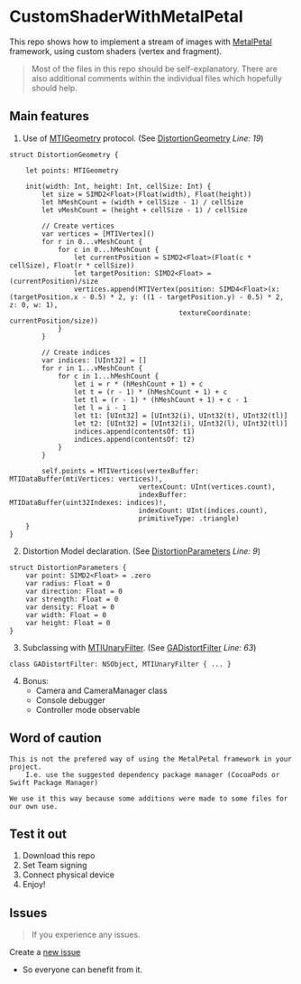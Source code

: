 # CustomShaderWithMetalPetal

This repo shows how to implement a stream of images with [MetalPetal](https://github.com/MetalPetal/MetalPetal) framework, 
using custom shaders (vertex and fragment).

>Most of the files in this repo should be self-explanatory.
There are also additional comments within the individual files which hopefully should help.

## Main features
1. Use of [MTIGeometry](https://github.com/MetalPetal/MetalPetal/blob/master/Frameworks/MetalPetal/MTIGeometry.h) protocol. (See [DistortionGeometry](https://github.com/gaboyeji/CustomShaderWithMetalPetal/blob/main/CustomShaderWithMetalPetal/Components/Filters/Distort/DistortFilter/DistortFilter.swift#L19) *Line: 19*)
```
struct DistortionGeometry {
    
    let points: MTIGeometry
    
    init(width: Int, height: Int, cellSize: Int) {
        let size = SIMD2<Float>(Float(width), Float(height))
        let hMeshCount = (width + cellSize - 1) / cellSize
        let vMeshCount = (height + cellSize - 1) / cellSize
        
        // Create vertices
        var vertices = [MTIVertex]()
        for r in 0...vMeshCount {
            for c in 0...hMeshCount {
                let currentPosition = SIMD2<Float>(Float(c * cellSize), Float(r * cellSize))
                let targetPosition: SIMD2<Float> = (currentPosition)/size
                vertices.append(MTIVertex(position: SIMD4<Float>(x: (targetPosition.x - 0.5) * 2, y: ((1 - targetPosition.y) - 0.5) * 2, z: 0, w: 1),
                                          textureCoordinate: currentPosition/size))
            }
        }
        
        // Create indices
        var indices: [UInt32] = []
        for r in 1...vMeshCount {
            for c in 1...hMeshCount {
                let i = r * (hMeshCount + 1) + c
                let t = (r - 1) * (hMeshCount + 1) + c
                let tl = (r - 1) * (hMeshCount + 1) + c - 1
                let l = i - 1
                let t1: [UInt32] = [UInt32(i), UInt32(t), UInt32(tl)]
                let t2: [UInt32] = [UInt32(i), UInt32(l), UInt32(tl)]
                indices.append(contentsOf: t1)
                indices.append(contentsOf: t2)
            }
        }
        
        self.points = MTIVertices(vertexBuffer: MTIDataBuffer(mtiVertices: vertices)!,
                                vertexCount: UInt(vertices.count),
                                indexBuffer: MTIDataBuffer(uint32Indexes: indices)!,
                                indexCount: UInt(indices.count),
                                primitiveType: .triangle)
    }
}
```

2. Distortion Model declaration. (See [DistortionParameters](https://github.com/gaboyeji/CustomShaderWithMetalPetal/blob/main/CustomShaderWithMetalPetal/Components/Filters/Distort/DistortFilter/DistortFilter.swift#L9)  *Line: 9*)
```
struct DistortionParameters {
    var point: SIMD2<Float> = .zero
    var radius: Float = 0
    var direction: Float = 0
    var strength: Float = 0
    var density: Float = 0
    var width: Float = 0
    var height: Float = 0
}
```

3. Subclassing with [MTIUnaryFilter](https://github.com/MetalPetal/MetalPetal/blob/master/Frameworks/MetalPetal/Filters/MTIFilter.h). (See [GADistortFilter](https://github.com/gaboyeji/CustomShaderWithMetalPetal/blob/main/CustomShaderWithMetalPetal/Components/Filters/Distort/DistortFilter/DistortFilter.swift#L63) *Line: 63*) 
```
class GADistortFilter: NSObject, MTIUnaryFilter { ... }
```

4. Bonus:
    * Camera and CameraManager class
    * Console debugger
    * Controller mode observable


## Word of caution
```
This is not the prefered way of using the MetalPetal framework in your project.
    I.e. use the suggested dependency package manager (CocoaPods or Swift Package Manager)

We use it this way because some additions were made to some files for our own use.

```

## Test it out
  1. Download this repo 
  2. Set Team signing
  3. Connect physical device
  4. Enjoy!
  
## Issues
>If you experience any issues.

Create a [new issue](https://github.com/gaboyeji/CustomShaderWithMetalPetal/issues)
  * So everyone can benefit from it.
